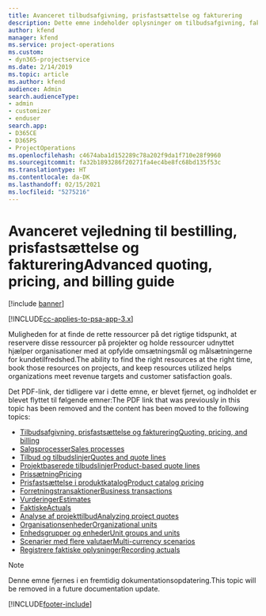```yaml
---
title: Avanceret tilbudsafgivning, prisfastsættelse og fakturering
description: Dette emne indeholder oplysninger om tilbudsafgivning, fakturering og prisfastsættelse i Project Service Automation.
author: kfend
manager: kfend
ms.service: project-operations
ms.custom:
- dyn365-projectservice
ms.date: 2/14/2019
ms.topic: article
ms.author: kfend
audience: Admin
search.audienceType:
- admin
- customizer
- enduser
search.app:
- D365CE
- D365PS
- ProjectOperations
ms.openlocfilehash: c4674aba1d152289c78a202f9da1f710e28f9960
ms.sourcegitcommit: fa32b1893286f20271fa4ec4be8fc68bd135f53c
ms.translationtype: HT
ms.contentlocale: da-DK
ms.lasthandoff: 02/15/2021
ms.locfileid: "5275216"
---
```

# <a name="advanced-quoting-pricing-and-billing-guide"></a><span data-ttu-id="8613c-103">Avanceret vejledning til bestilling, prisfastsættelse og fakturering</span><span class="sxs-lookup"><span data-stu-id="8613c-103">Advanced quoting, pricing, and billing guide</span></span>

[!include [banner](../../includes/psa-now-project-operations.md)]

[!INCLUDE[cc-applies-to-psa-app-3.x](../../includes/cc-applies-to-psa-app-3x.md)]

<span data-ttu-id="8613c-104">Muligheden for at finde de rette ressourcer på det rigtige tidspunkt, at reservere disse ressourcer på projekter og holde ressourcer udnyttet hjælper organisationer med at opfylde omsætningsmål og målsætningerne for kundetilfredshed.</span><span class="sxs-lookup"><span data-stu-id="8613c-104">The ability to find the right resources at the right time, book those resources on projects, and keep resources utilized helps organizations meet revenue targets and customer satisfaction goals.</span></span> 

<span data-ttu-id="8613c-105">Det PDF-link, der tidligere var i dette emne, er blevet fjernet, og indholdet er blevet flyttet til følgende emner:</span><span class="sxs-lookup"><span data-stu-id="8613c-105">The PDF link that was previously in this topic has been removed and the content has been moved to the following topics:</span></span>

- [<span data-ttu-id="8613c-106">Tilbudsafgivning, prisfastsættelse og fakturering</span><span class="sxs-lookup"><span data-stu-id="8613c-106">Quoting, pricing, and billing</span></span>](../quote-bill-price.md)
- [<span data-ttu-id="8613c-107">Salgsprocesser</span><span class="sxs-lookup"><span data-stu-id="8613c-107">Sales processes</span></span>](../basic-sales-process.md)
- [<span data-ttu-id="8613c-108">Tilbud og tilbudslinjer</span><span class="sxs-lookup"><span data-stu-id="8613c-108">Quotes and quote lines</span></span>](../basic-quote-lines.md)
- [<span data-ttu-id="8613c-109">Projektbaserede tilbudslinjer</span><span class="sxs-lookup"><span data-stu-id="8613c-109">Product-based quote lines</span></span>](../product-based-quote-lines.md)
- [<span data-ttu-id="8613c-110">Prissætning</span><span class="sxs-lookup"><span data-stu-id="8613c-110">Pricing</span></span>](../basic-pricing.md)
- [<span data-ttu-id="8613c-111">Prisfastsættelse i produktkatalog</span><span class="sxs-lookup"><span data-stu-id="8613c-111">Product catalog pricing</span></span>](../product-catalog-pricing.md)
- [<span data-ttu-id="8613c-112">Forretningstransaktioner</span><span class="sxs-lookup"><span data-stu-id="8613c-112">Business transactions</span></span>](../basic-business-transactions.md)
- [<span data-ttu-id="8613c-113">Vurderinger</span><span class="sxs-lookup"><span data-stu-id="8613c-113">Estimates</span></span>](../estimates.md)
- [<span data-ttu-id="8613c-114">Faktiske</span><span class="sxs-lookup"><span data-stu-id="8613c-114">Actuals</span></span>](../actuals.md)
- [<span data-ttu-id="8613c-115">Analyse af projekttilbud</span><span class="sxs-lookup"><span data-stu-id="8613c-115">Analyzing project quotes</span></span>](../basic-analyzing-quotes.md)
- [<span data-ttu-id="8613c-116">Organisationsenheder</span><span class="sxs-lookup"><span data-stu-id="8613c-116">Organizational units</span></span>](../advanced-organizational.md)
- [<span data-ttu-id="8613c-117">Enhedsgrupper og enheder</span><span class="sxs-lookup"><span data-stu-id="8613c-117">Unit groups and units</span></span>](../advanced-units.md)
- [<span data-ttu-id="8613c-118">Scenarier med flere valutaer</span><span class="sxs-lookup"><span data-stu-id="8613c-118">Multi-currency scenarios</span></span>](../advanced-currency.md)
- [<span data-ttu-id="8613c-119">Registrere faktiske oplysninger</span><span class="sxs-lookup"><span data-stu-id="8613c-119">Recording actuals</span></span>](../advanced-actuals.md)

> [!NOTE]
> <span data-ttu-id="8613c-120">Denne emne fjernes i en fremtidig dokumentationsopdatering.</span><span class="sxs-lookup"><span data-stu-id="8613c-120">This topic will be removed in a future documentation update.</span></span> 


[!INCLUDE[footer-include](../../includes/footer-banner.md)]